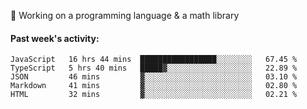 
:large_blue_circle: Working on a programming language & a math library

#### Past week's activity:
<!--START_SECTION:waka-->
```text
JavaScript   16 hrs 44 mins  █████████████████░░░░░░░░   67.45 % 
TypeScript   5 hrs 40 mins   █████▓░░░░░░░░░░░░░░░░░░░   22.89 % 
JSON         46 mins         ▓░░░░░░░░░░░░░░░░░░░░░░░░   03.10 % 
Markdown     41 mins         ▓░░░░░░░░░░░░░░░░░░░░░░░░   02.80 % 
HTML         32 mins         ▓░░░░░░░░░░░░░░░░░░░░░░░░   02.21 % 
```
<!--END_SECTION:waka-->
